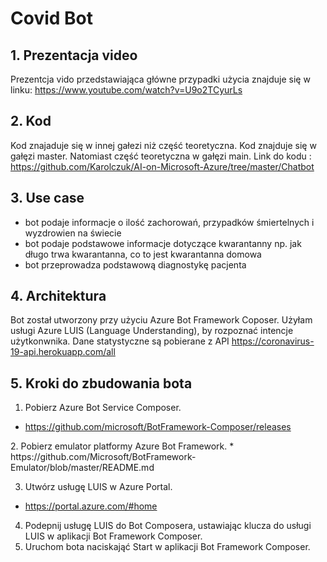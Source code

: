 # Covid Bot

## 1. Prezentacja video

Prezentcja vido przedstawiająca główne przypadki użycia znajduje się w linku: </b>
https://www.youtube.com/watch?v=U9o2TCyurLs           </b>


## 2. Kod

Kod znajaduje się w innej gałezi niż część teoretyczna. Kod znajduje się w gałęzi master. Natomiast część teoretyczna w gałęzi main. </b>
Link do kodu : </b>
https://github.com/Karolczuk/AI-on-Microsoft-Azure/tree/master/Chatbot


## 3. Use case

* bot podaje informacje o ilość zachorowań, przypadków śmiertelnych i wyzdrowien na świecie
* bot podaje podstawowe informacje dotyczące kwarantanny np. jak długo trwa kwarantanna, co to jest kwarantanna domowa
* bot przeprowadza podstawową diagnostykę pacjenta

## 4. Architektura

Bot został utworzony przy użyciu Azure Bot Framework Coposer. Użyłam usługi Azure LUIS (Language Understanding), by rozpoznać intencje użytkonwnika. Dane statystyczne są pobierane z API </b>  https://coronavirus-19-api.herokuapp.com/all


## 5. Kroki do zbudowania bota

1. Pobierz Azure Bot Service Composer. </b>
* https://github.com/microsoft/BotFramework-Composer/releases
</b>
2. Pobierz emulator platformy Azure Bot Framework.  </b>
* https://github.com/Microsoft/BotFramework-Emulator/blob/master/README.md    </b>

3. Utwórz usługę LUIS w Azure Portal.  </b> 
* https://portal.azure.com/#home

4. Podepnij usługę LUIS do Bot Composera, ustawiając klucza do usługi LUIS w aplikacji Bot Framework Composer.  </b>
5. Uruchom bota naciskająć Start w aplikacji Bot Framework Composer. 
